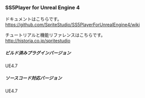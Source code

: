 ### SS5Player for Unreal Engine 4

ドキュメントはこちらです。  
https://github.com/SpriteStudio/SS5PlayerForUnrealEngine4/wiki

チュートリアルと機能リファレンスはこちらです。  
http://historia.co.jp/spritestudio

##### ビルド済みプラグインバージョン
UE4.7

##### ソースコード対応バージョン
UE4.7
